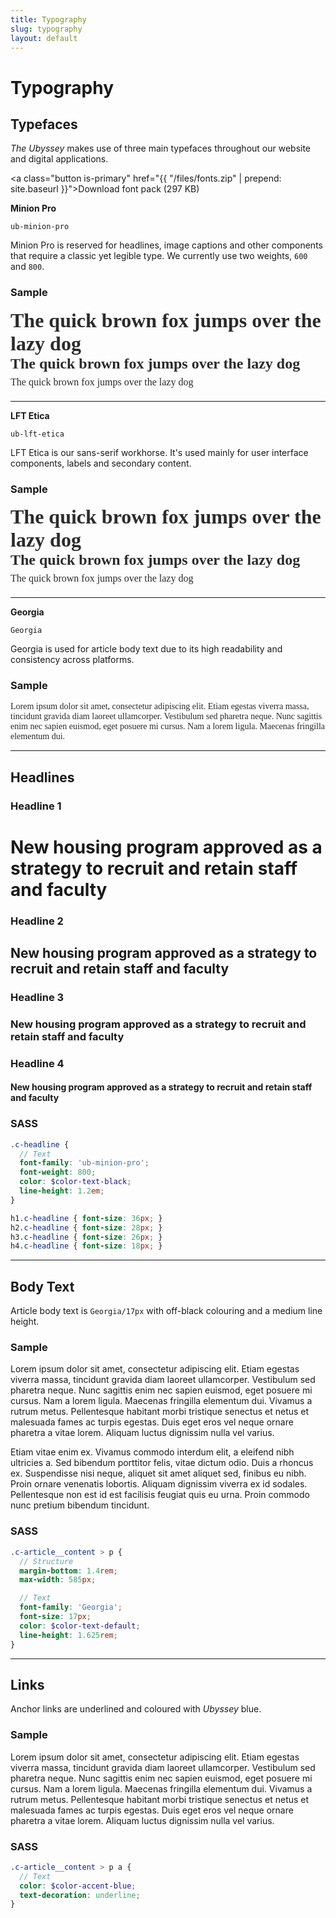 ```yaml
---
title: Typography
slug: typography
layout: default
---
```


# Typography

## Typefaces

*The Ubyssey* makes use of three main typefaces throughout our website and digital applications.

<a class="button is-primary" href="{{ "/files/fonts.zip" | prepend: site.baseurl }}">Download font pack (297 KB)</a>

**Minion Pro**

`ub-minion-pro`

Minion Pro is reserved for headlines, image captions and other components that require a classic yet legible type. We currently use two weights, `600` and `800`.

### Sample

<p style="font-family: 'ub-minion-pro'; color: #2b2b2b;">
  <span style="font-size: 32px; font-weight: 800;">The quick brown fox jumps over the lazy dog</span><br/>
  <span style="font-size: 24px; font-weight: 800;">The quick brown fox jumps over the lazy dog</span><br/>
  <span style="font-size: 16px; line-height: 32px;">The quick brown fox jumps over the lazy dog</span>
</p>

---

**LFT Etica**

`ub-lft-etica`

LFT Etica is our sans-serif workhorse. It's used mainly for user interface components, labels and secondary content.

### Sample

<p style="font-family: 'ub-lft-etica'; color: #2b2b2b;">
  <span style="font-size: 32px; font-weight: 800;">The quick brown fox jumps over the lazy dog</span><br/>
  <span style="font-size: 24px; font-weight: 800;">The quick brown fox jumps over the lazy dog</span><br/>
  <span style="font-size: 16px; line-height: 32px;">The quick brown fox jumps over the lazy dog</span>
</p>

---

**Georgia**

`Georgia`

Georgia is used for article body text due to its high readability and consistency across platforms.

### Sample

<p style="font-family: 'Georgia'; color: #2b2b2b;">
  Lorem ipsum dolor sit amet, consectetur adipiscing elit. Etiam egestas viverra massa, tincidunt gravida diam laoreet ullamcorper. Vestibulum sed pharetra neque. Nunc sagittis enim nec sapien euismod, eget posuere mi cursus. Nam a lorem ligula. Maecenas fringilla elementum dui.
</p>

---

## Headlines

### Headline 1

<div class="guide__preview">
<h1 class="c-headline c-headline--1">New housing program approved as a strategy to recruit and retain staff and faculty</h1>
</div>

### Headline 2

<div class="guide__preview">
<h2 class="c-headline c-headline--2">New housing program approved as a strategy to recruit and retain staff and faculty</h2>
</div>

### Headline 3

<div class="guide__preview">
<h3 class="c-headline c-headline--3">New housing program approved as a strategy to recruit and retain staff and faculty</h3>
</div>

### Headline 4

<div class="guide__preview">
<h4 class="c-headline c-headline--4">New housing program approved as a strategy to recruit and retain staff and faculty</h4>
</div>

### SASS

```scss
.c-headline {
  // Text
  font-family: 'ub-minion-pro';
  font-weight: 800;
  color: $color-text-black;
  line-height: 1.2em;
}

h1.c-headline { font-size: 36px; }
h2.c-headline { font-size: 28px; }
h3.c-headline { font-size: 26px; }
h4.c-headline { font-size: 18px; }
```

---

## Body Text

Article body text is `Georgia/17px` with off-black colouring and a medium line height.

### Sample

<div class="guide__preview c-article__content">
<p>Lorem ipsum dolor sit amet, consectetur adipiscing elit. Etiam egestas viverra massa, tincidunt gravida diam laoreet ullamcorper. Vestibulum sed pharetra neque. Nunc sagittis enim nec sapien euismod, eget posuere mi cursus. Nam a lorem ligula. Maecenas fringilla elementum dui. Vivamus a rutrum metus. Pellentesque habitant morbi tristique senectus et netus et malesuada fames ac turpis egestas. Duis eget eros vel neque ornare pharetra a vitae lorem. Aliquam luctus dignissim nulla vel varius.</p><p>Etiam vitae enim ex. Vivamus commodo interdum elit, a eleifend nibh ultricies a. Sed bibendum porttitor felis, vitae dictum odio. Duis a rhoncus ex. Suspendisse nisi neque, aliquet sit amet aliquet sed, finibus eu nibh. Proin ornare venenatis lobortis. Aliquam dignissim viverra ex id sodales. Pellentesque non est id est facilisis feugiat quis eu urna. Proin commodo nunc pretium bibendum tincidunt.</p>
</div>

### SASS

```scss
.c-article__content > p {
  // Structure
  margin-bottom: 1.4rem;
  max-width: 585px;

  // Text
  font-family: 'Georgia';
  font-size: 17px;
  color: $color-text-default;
  line-height: 1.625rem;
}
```

---

## Links

Anchor links are underlined and coloured with *Ubyssey* blue.

### Sample

<div class="guide__preview c-article__content">
<p>Lorem ipsum dolor sit amet, consectetur adipiscing elit. Etiam egestas viverra massa, tincidunt gravida diam laoreet ullamcorper. Vestibulum sed pharetra neque. Nunc sagittis enim nec sapien euismod, eget posuere mi cursus. Nam a lorem ligula. <a>Maecenas fringilla elementum dui. Vivamus a rutrum metus</a>. Pellentesque habitant morbi tristique senectus et netus et malesuada fames ac turpis egestas. Duis eget eros vel neque ornare pharetra a vitae lorem. Aliquam luctus dignissim nulla vel varius.</p>
</div>

### SASS

```scss
.c-article__content > p a {
  // Text
  color: $color-accent-blue;
  text-decoration: underline;
}
```
